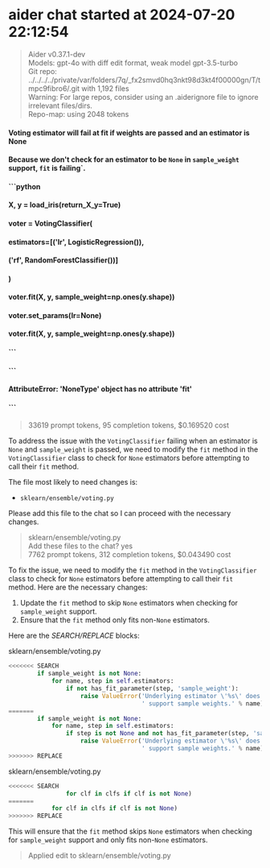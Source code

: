 
# aider chat started at 2024-07-20 22:12:54

> Aider v0.37.1-dev  
> Models: gpt-4o with diff edit format, weak model gpt-3.5-turbo  
> Git repo: ../../../../private/var/folders/7q/_fx2smvd0hq3nkt98d3kt4f00000gn/T/tmpc9fibro6/.git with 1,192 files  
> Warning: For large repos, consider using an .aiderignore file to ignore irrelevant files/dirs.  
> Repo-map: using 2048 tokens  

#### Voting estimator will fail at fit if weights are passed and an estimator is None  
#### Because we don't check for an estimator to be `None` in `sample_weight` support, `fit` is failing`.  
####   
#### ```python  
####     X, y = load_iris(return_X_y=True)  
####     voter = VotingClassifier(  
####         estimators=[('lr', LogisticRegression()),  
####                     ('rf', RandomForestClassifier())]  
####     )  
####     voter.fit(X, y, sample_weight=np.ones(y.shape))  
####     voter.set_params(lr=None)  
####     voter.fit(X, y, sample_weight=np.ones(y.shape))  
#### ```  
####   
#### ```  
#### AttributeError: 'NoneType' object has no attribute 'fit'  
#### ```  
> 33619 prompt tokens, 95 completion tokens, $0.169520 cost  

To address the issue with the `VotingClassifier` failing when an estimator is `None` and `sample_weight` is passed, we need to modify the `fit` method in the `VotingClassifier` class to check for `None` estimators before attempting to call their `fit` method.

The file most likely to need changes is:
- `sklearn/ensemble/voting.py`

Please add this file to the chat so I can proceed with the necessary changes.

> sklearn/ensemble/voting.py  
> Add these files to the chat? yes  
> 7762 prompt tokens, 312 completion tokens, $0.043490 cost  

To fix the issue, we need to modify the `fit` method in the `VotingClassifier` class to check for `None` estimators before attempting to call their `fit` method. Here are the necessary changes:

1. Update the `fit` method to skip `None` estimators when checking for `sample_weight` support.
2. Ensure that the `fit` method only fits non-`None` estimators.

Here are the *SEARCH/REPLACE* blocks:

sklearn/ensemble/voting.py
```python
<<<<<<< SEARCH
        if sample_weight is not None:
            for name, step in self.estimators:
                if not has_fit_parameter(step, 'sample_weight'):
                    raise ValueError('Underlying estimator \'%s\' does not'
                                     ' support sample weights.' % name)
=======
        if sample_weight is not None:
            for name, step in self.estimators:
                if step is not None and not has_fit_parameter(step, 'sample_weight'):
                    raise ValueError('Underlying estimator \'%s\' does not'
                                     ' support sample weights.' % name)
>>>>>>> REPLACE
```

sklearn/ensemble/voting.py
```python
<<<<<<< SEARCH
                for clf in clfs if clf is not None)
=======
            for clf in clfs if clf is not None)
>>>>>>> REPLACE
```

This will ensure that the `fit` method skips `None` estimators when checking for `sample_weight` support and only fits non-`None` estimators.

> Applied edit to sklearn/ensemble/voting.py  
